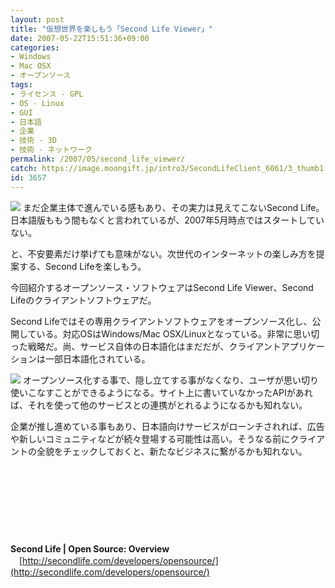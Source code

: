 ```yaml
---
layout: post
title: "仮想世界を楽しもう「Second Life Viewer」"
date: 2007-05-22T15:51:36+09:00
categories:
- Windows
- Mac OSX
- オープンソース
tags: 
- ライセンス - GPL
- OS - Linux
- GUI
- 日本語
- 企業
- 技術 - 3D
- 技術 - ネットワーク
permalink: /2007/05/second_life_viewer/
catch: https://image.moongift.jp/intro3/SecondLifeClient_6061/3_thumb1.png
id: 3657
---
```

[![](https://image.moongift.jp/intro3/SecondLifeClient_6061/Snapshot_001_thumb1.png)](https://image.moongift.jp/intro3/SecondLifeClient_6061/Snapshot_0013.png) まだ企業主体で進んでいる感もあり、その実力は見えてこないSecond Life。日本語版ももう間もなくと言われているが、2007年5月時点ではスタートしていない。

 

と、不安要素だけ挙げても意味がない。次世代のインターネットの楽しみ方を提案する、Second Lifeを楽しもう。

 

今回紹介するオープンソース・ソフトウェアはSecond Life Viewer、Second Lifeのクライアントソフトウェアだ。

 <!--more--> 

Second Lifeではその専用クライアントソフトウェアをオープンソース化し、公開している。対応OSはWindows/Mac OSX/Linuxとなっている。非常に思い切った戦略だ。尚、サービス自体の日本語化はまだだが、クライアントアプリケーションは一部日本語化されている。

 

[![](https://image.moongift.jp/intro3/SecondLifeClient_6061/3_thumb1.png)](https://image.moongift.jp/intro3/SecondLifeClient_6061/33.png) オープンソース化する事で、隠し立てする事がなくなり、ユーザが思い切り使いこなすことができるようになる。サイト上に書いていなかったAPIがあれば、それを使って他のサービスとの連携がとれるようになるかも知れない。

 

企業が推し進めている事もあり、日本語向けサービスがローンチされれば、広告や新しいコミュニティなどが続々登場する可能性は高い。そうなる前にクライアントの全貌をチェックしておくと、新たなビジネスに繋がるかも知れない。

 

&nbsp;

 

&nbsp;

 

&nbsp;

 

&nbsp;

 

**Second Life | Open Source: Overview**  
　[http://secondlife.com/developers/opensource/](http://secondlife.com/developers/opensource/)

